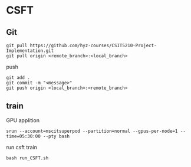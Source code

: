 # CSFT
## Git
```shell
git pull https://github.com/hyz-courses/CSIT5210-Project-Implementation.git 
git pull origin <remote_branch>:<local_branch>
```
push
```shell
git add . 
git commit -m "<message>"
git push origin <local_branch>:<remote_branch>
```
## train
GPU applition
```shell
srun --account=mscitsuperpod --partition=normal --gpus-per-node=1 --time=05:30:00 --pty bash
```
run csft train
```shell
bash run_CSFT.sh
```